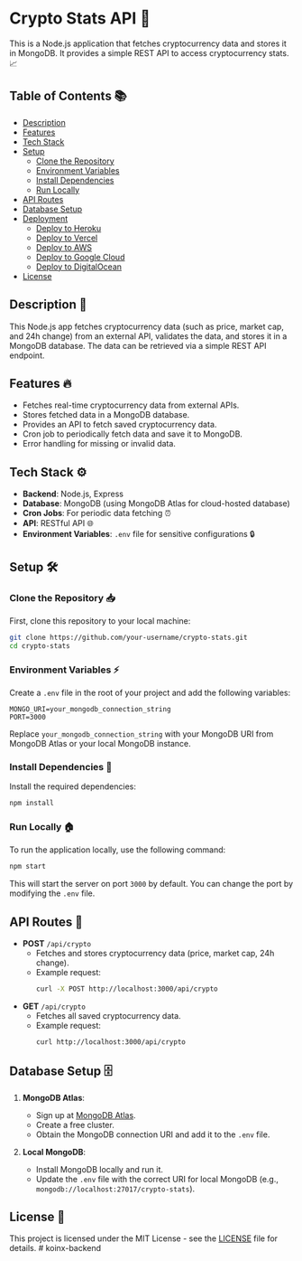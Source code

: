 # Crypto Stats API 🚀

This is a Node.js application that fetches cryptocurrency data and stores it in MongoDB. It provides a simple REST API to access cryptocurrency stats. 📈

## Table of Contents 📚

- [Description](#description)
- [Features](#features)
- [Tech Stack](#tech-stack)
- [Setup](#setup)
  - [Clone the Repository](#clone-the-repository)
  - [Environment Variables](#environment-variables)
  - [Install Dependencies](#install-dependencies)
  - [Run Locally](#run-locally)
- [API Routes](#api-routes)
- [Database Setup](#database-setup)
- [Deployment](#deployment)
  - [Deploy to Heroku](#deploy-to-heroku)
  - [Deploy to Vercel](#deploy-to-vercel)
  - [Deploy to AWS](#deploy-to-aws)
  - [Deploy to Google Cloud](#deploy-to-google-cloud)
  - [Deploy to DigitalOcean](#deploy-to-digitalocean)
- [License](#license)

## Description 📄

This Node.js app fetches cryptocurrency data (such as price, market cap, and 24h change) from an external API, validates the data, and stores it in a MongoDB database. The data can be retrieved via a simple REST API endpoint.

## Features 🔥

- Fetches real-time cryptocurrency data from external APIs.
- Stores fetched data in a MongoDB database.
- Provides an API to fetch saved cryptocurrency data.
- Cron job to periodically fetch data and save it to MongoDB.
- Error handling for missing or invalid data.

## Tech Stack ⚙️

- **Backend**: Node.js, Express
- **Database**: MongoDB (using MongoDB Atlas for cloud-hosted database)
- **Cron Jobs**: For periodic data fetching ⏰
- **API**: RESTful API 🌐
- **Environment Variables**: `.env` file for sensitive configurations 🔒

## Setup 🛠️

### Clone the Repository 📥

First, clone this repository to your local machine:

```bash
git clone https://github.com/your-username/crypto-stats.git
cd crypto-stats
```

### Environment Variables ⚡

Create a `.env` file in the root of your project and add the following variables:

```
MONGO_URI=your_mongodb_connection_string
PORT=3000
```

Replace `your_mongodb_connection_string` with your MongoDB URI from MongoDB Atlas or your local MongoDB instance.

### Install Dependencies 🧰

Install the required dependencies:

```bash
npm install
```

### Run Locally 🏠

To run the application locally, use the following command:

```bash
npm start
```

This will start the server on port `3000` by default. You can change the port by modifying the `.env` file.

## API Routes 📡

- **POST** `/api/crypto`
  - Fetches and stores cryptocurrency data (price, market cap, 24h change).
  - Example request:
    ```bash
    curl -X POST http://localhost:3000/api/crypto
    ```
- **GET** `/api/crypto`
  - Fetches all saved cryptocurrency data.
  - Example request:
    ```bash
    curl http://localhost:3000/api/crypto
    ```

## Database Setup 🗄️

1. **MongoDB Atlas**:

   - Sign up at [MongoDB Atlas](https://www.mongodb.com/cloud/atlas).
   - Create a free cluster.
   - Obtain the MongoDB connection URI and add it to the `.env` file.

2. **Local MongoDB**:
   - Install MongoDB locally and run it.
   - Update the `.env` file with the correct URI for local MongoDB (e.g., `mongodb://localhost:27017/crypto-stats`).

## License 📄

This project is licensed under the MIT License - see the [LICENSE](LICENSE) file for details.
#   k o i n x - b a c k e n d  
 